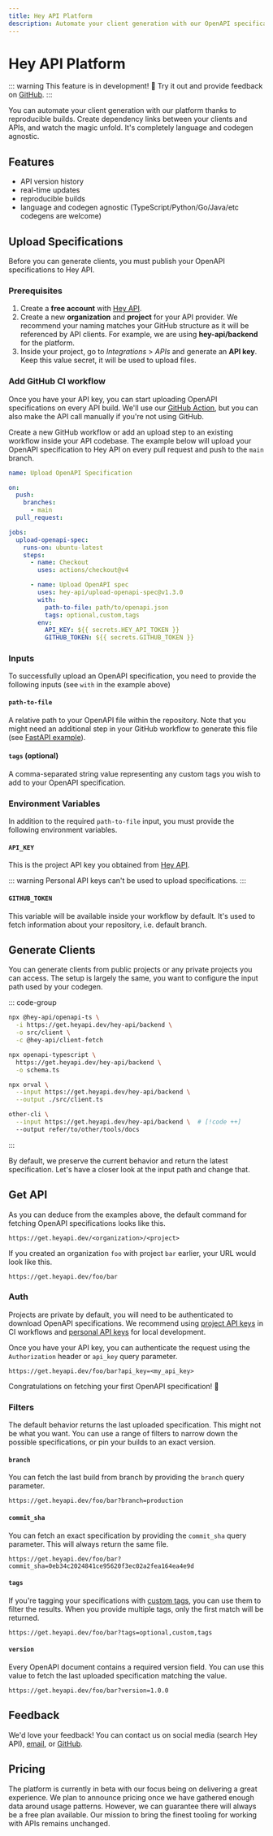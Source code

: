 ```yaml
---
title: Hey API Platform
description: Automate your client generation with our OpenAPI specifications storage.
---
```


# Hey API Platform

::: warning
This feature is in development! :tada: Try it out and provide feedback on [GitHub](https://github.com/orgs/hey-api/discussions/1773).
:::

You can automate your client generation with our platform thanks to reproducible builds. Create dependency links between your clients and APIs, and watch the magic unfold. It's completely language and codegen agnostic.

## Features

- API version history
- real-time updates
- reproducible builds
- language and codegen agnostic (TypeScript/Python/Go/Java/etc codegens are welcome)

## Upload Specifications

Before you can generate clients, you must publish your OpenAPI specifications to Hey API.

### Prerequisites

1. Create a **free account** with [Hey API](https://app.heyapi.dev).
1. Create a new **organization** and **project** for your API provider. We recommend your naming matches your GitHub structure as it will be referenced by API clients. For example, we are using **hey-api/backend** for the platform.
1. Inside your project, go to _Integrations_ > _APIs_ and generate an **API key**. Keep this value secret, it will be used to upload files.

### Add GitHub CI workflow

Once you have your API key, you can start uploading OpenAPI specifications on every API build. We'll use our [GitHub Action](https://github.com/marketplace/actions/upload-openapi-spec-by-hey-api), but you can also make the API call manually if you're not using GitHub.

Create a new GitHub workflow or add an upload step to an existing workflow inside your API codebase. The example below will upload your OpenAPI specification to Hey API on every pull request and push to the `main` branch.

```yaml
name: Upload OpenAPI Specification

on:
  push:
    branches:
      - main
  pull_request:

jobs:
  upload-openapi-spec:
    runs-on: ubuntu-latest
    steps:
      - name: Checkout
        uses: actions/checkout@v4

      - name: Upload OpenAPI spec
        uses: hey-api/upload-openapi-spec@v1.3.0
        with:
          path-to-file: path/to/openapi.json
          tags: optional,custom,tags
        env:
          API_KEY: ${{ secrets.HEY_API_TOKEN }}
          GITHUB_TOKEN: ${{ secrets.GITHUB_TOKEN }}
```

### Inputs

To successfully upload an OpenAPI specification, you need to provide the following inputs (see `with` in the example above)

#### `path-to-file`

A relative path to your OpenAPI file within the repository. Note that you might need an additional step in your GitHub workflow to generate this file (see [FastAPI example](https://fastapi.tiangolo.com/how-to/extending-openapi/#generate-the-openapi-schema)).

#### `tags` (optional)

A comma-separated string value representing any custom tags you wish to add to your OpenAPI specification.

### Environment Variables

In addition to the required `path-to-file` input, you must provide the following environment variables.

#### `API_KEY`

This is the project API key you obtained from [Hey API](https://app.heyapi.dev).

::: warning
Personal API keys can't be used to upload specifications.
:::

#### `GITHUB_TOKEN`

This variable will be available inside your workflow by default. It's used to
fetch information about your repository, i.e. default branch.

## Generate Clients

You can generate clients from public projects or any private projects you can access. The setup is largely the same, you want to configure the input path used by your codegen.

::: code-group

```sh [Hey API]
npx @hey-api/openapi-ts \
  -i https://get.heyapi.dev/hey-api/backend \
  -o src/client \
  -c @hey-api/client-fetch
```

```sh [OpenAPI TypeScript]
npx openapi-typescript \
  https://get.heyapi.dev/hey-api/backend \
  -o schema.ts
```

```sh [Orval]
npx orval \
  --input https://get.heyapi.dev/hey-api/backend \
  --output ./src/client.ts
```

```sh [Other]
other-cli \
  --input https://get.heyapi.dev/hey-api/backend \  # [!code ++]
  --output refer/to/other/tools/docs
```

:::

By default, we preserve the current behavior and return the latest specification. Let's have a closer look at the input path and change that.

## Get API

As you can deduce from the examples above, the default command for fetching OpenAPI specifications looks like this.

```
https://get.heyapi.dev/<organization>/<project>
```

If you created an organization `foo` with project `bar` earlier, your URL would look like this.

```
https://get.heyapi.dev/foo/bar
```

### Auth

Projects are private by default, you will need to be authenticated to download OpenAPI specifications. We recommend using [project API keys](#prerequisites) in CI workflows and [personal API keys](https://app.heyapi.dev/settings/user/apis) for local development.

Once you have your API key, you can authenticate the request using the `Authorization` header or `api_key` query parameter.

```
https://get.heyapi.dev/foo/bar?api_key=<my_api_key>
```

Congratulations on fetching your first OpenAPI specification! 🎉

### Filters

The default behavior returns the last uploaded specification. This might not be what you want. You can use a range of filters to narrow down the possible specifications, or pin your builds to an exact version.

#### `branch`

You can fetch the last build from branch by providing the `branch` query parameter.

```
https://get.heyapi.dev/foo/bar?branch=production
```

#### `commit_sha`

You can fetch an exact specification by providing the `commit_sha` query parameter. This will always return the same file.

```
https://get.heyapi.dev/foo/bar?commit_sha=0eb34c2024841ce95620f3ec02a2fea164ea4e9d
```

#### `tags`

If you're tagging your specifications with [custom tags](#tags-optional), you can use them to filter the results. When you provide multiple tags, only the first match will be returned.

```
https://get.heyapi.dev/foo/bar?tags=optional,custom,tags
```

#### `version`

Every OpenAPI document contains a required version field. You can use this value to fetch the last uploaded specification matching the value.

```
https://get.heyapi.dev/foo/bar?version=1.0.0
```

## Feedback

We'd love your feedback! You can contact us on social media (search Hey API), [email](mailto:lubos@heyapi.dev), or [GitHub](https://github.com/orgs/hey-api/discussions/1773).

## Pricing

The platform is currently in beta with our focus being on delivering a great experience. We plan to announce pricing once we have gathered enough data around usage patterns. However, we can guarantee there will always be a free plan available. Our mission to bring the finest tooling for working with APIs remains unchanged.

<!--@include: ../sponsors.md-->
